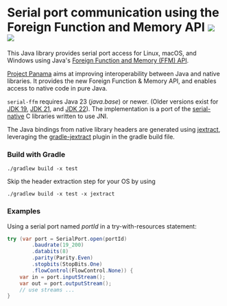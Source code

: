 Serial port communication using the Foreign Function and Memory API [![](https://jitpack.io/v/calimero-project/serial-ffm.svg)](https://jitpack.io/#calimero-project/serial-ffm) [![](https://img.shields.io/badge/jitpack-master-brightgreen?label=JitPack)](https://jitpack.io/#calimero-project/serial-ffm/master)
=====

This Java library provides serial port access for Linux, macOS, and Windows using Java's [Foreign Function and Memory (FFM) API](https://openjdk.org/jeps/442).

[Project Panama](https://openjdk.org/projects/panama/) aims at improving interoperability between Java and native libraries. It provides the new Foreign Function & Memory API, and enables access to native code in pure Java.

`serial-ffm` requires Java 23 (_java.base_) or newer. 
(Older versions exist for [JDK 19](https://github.com/calimero-project/serial-ffm/tree/jdk19), [JDK 21](https://github.com/calimero-project/serial-ffm/tree/jdk21), and [JDK 22](https://github.com/calimero-project/serial-ffm/releases/tag/jdk22)). 
The implementation is a port of the [serial-native](https://github.com/calimero-project/serial-native) C libraries written to use JNI.

The Java bindings from native library headers are generated using [jextract](https://github.com/openjdk/jextract), leveraging the [gradle-jextract](https://plugins.gradle.org/plugin/io.github.krakowski.jextract) plugin in the gradle build file.


### Build with Gradle 

    ./gradlew build -x test

Skip the header extraction step for your OS by using

    ./gradlew build -x test -x jextract

### Examples

Using a serial port named _portId_ in a try-with-resources statement:

```java
try (var port = SerialPort.open(portId)
		.baudrate(19_200)
		.databits(8)
		.parity(Parity.Even)
		.stopbits(StopBits.One)
		.flowControl(FlowControl.None)) {
	var in = port.inputStream();
	var out = port.outputStream();
	// use streams ...
}
```
